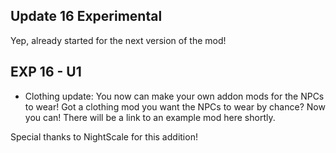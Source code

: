 Update 16 Experimental
-
Yep, already started for the next version of the mod!

EXP 16 - U1 
- 
* Clothing update: You now can make your own addon mods for the NPCs to wear! Got a clothing mod you want the NPCs to wear by chance? Now you can! There will be a link to an example mod here shortly.

Special thanks to NightScale for this addition! 

